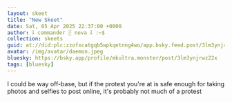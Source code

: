 ```yaml
---
layout: skeet
title: "New Skeet"
date: Sat, 05 Apr 2025 22:37:00 +0000
author: ⸸ commander ░ nova ⸸ :~$
collection: skeets
guid: at://did:plc:zzofxcatgqb5wpkqetnng4wo/app.bsky.feed.post/3lm3ynjrwz22x
avatar: /img/avatar/daemon.jpeg
bluesky: https://bsky.app/profile/mkultra.monster/post/3lm3ynjrwz22x
tags: [bluesky]
---
```


I could be way off-base, but if the protest you're at is safe enough for taking photos and selfies to post online, it's probably not much of a protest
